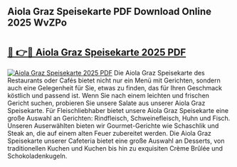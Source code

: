 ## Aiola Graz Speisekarte PDF Download Online 2025 WvZPo

# <h2><a href="http://gc8hgg.nevu.top/?p=Aiola+Graz+Speisekarte">🔗 👉🔴 Aiola Graz Speisekarte 2025 PDF</a></h2>

[![Aiola Graz Speisekarte 2025 PDF](https://i.imgur.com/dBaPXMq.png)](http://gc8hgg.nevu.top/?p=Aiola+Graz+Speisekarte)
Die Aiola Graz Speisekarte des Restaurants oder Cafés bietet nicht nur ein Menü mit Gerichten, sondern auch eine Gelegenheit für Sie, etwas zu finden, das für Ihren Geschmack köstlich und passend ist. Wenn Sie nach einem leichten und frischen Gericht suchen, probieren Sie unsere Salate aus unserer Aiola Graz Speisekarte. Für Fleischliebhaber bietet unsere Aiola Graz Speisekarte eine große Auswahl an Gerichten: Rindfleisch, Schweinefleisch, Huhn und Fisch. Unseren Auserwählten bieten wir Gourmet-Gerichte wie Schaschlik und Steak an, die auf einem alten Feuer zubereitet werden. Die Aiola Graz Speisekarte unserer Cafeteria bietet eine große Auswahl an Desserts, von traditionellen Kuchen und Kuchen bis hin zu exquisiten Crème Brûlée und Schokoladenkugeln.
